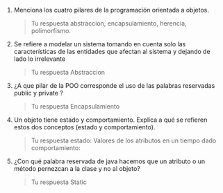 1. Menciona los cuatro pilares de la programación orientada a objetos.
    > Tu respuesta
    abstraccion, encapsulamiento, herencia, polimorfismo.

1. Se refiere a modelar un sistema tomando en cuenta solo las características de las entidades que afectan al sistema y dejando de lado lo irrelevante
    > Tu respuesta
    Abstraccion
1. ¿A que pilar de la POO corresponde el uso de las palabras reservadas public y private ?
    > Tu respuesta
    Encapsulamiento
1. Un objeto tiene estado y comportamiento. Explica a qué se refieren estos dos conceptos (estado y comportamiento).
    > Tu respuesta 
    estado: Valores de los atributos en un tiempo dado
    comportamiento:
1. ¿Con qué palabra reservada de java hacemos que un atributo o un método pernezcan a la clase y no al objeto?
    > Tu respuesta 
    Static

